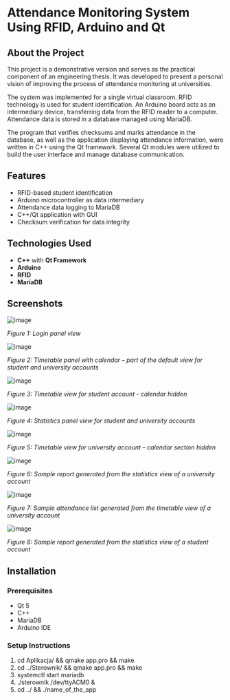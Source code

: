 # Attendance Monitoring System Using RFID, Arduino and Qt

## About the Project

This project is a demonstrative version and serves as the practical component of an engineering thesis. It was developed to present a personal vision of improving the process of attendance monitoring at universities.

The system was implemented for a single virtual classroom. RFID technology is used for student identification. An Arduino board acts as an intermediary device, transferring data from the RFID reader to a computer. Attendance data is stored in a database managed using MariaDB.

The program that verifies checksums and marks attendance in the database, as well as the application displaying attendance information, were written in C++ using the Qt framework. Several Qt modules were utilized to build the user interface and manage database communication.

## Features

- RFID-based student identification
- Arduino microcontroller as data intermediary
- Attendance data logging to MariaDB
- C++/Qt application with GUI
- Checksum verification for data integrity

## Technologies Used

- **C++** with **Qt Framework**
- **Arduino**
- **RFID**
- **MariaDB**

## Screenshots

![image](https://github.com/user-attachments/assets/55d2268d-56d5-49f8-8fe5-7b12d769b760)

*Figure 1: Login panel view*

![image](https://github.com/user-attachments/assets/0500f703-33af-4c8e-9ac5-c97e3bc9d883)

*Figure 2: Timetable panel with calendar – part of the default view for student and university accounts*

![image](https://github.com/user-attachments/assets/f2b5f91b-60eb-4e82-b619-cb35e4e31ea2)

*Figure 3: Timetable view for student account - calendar hidden*

![image](https://github.com/user-attachments/assets/1245a762-7cc8-4ad4-bf04-bfc71d8cc29d)

*Figure 4: Statistics panel view for student and university accounts*

![image](https://github.com/user-attachments/assets/49e22c7f-c146-4baf-a979-eccca8c17f30)

*Figure 5: Timetable view for university account – calendar section hidden*

![image](https://github.com/user-attachments/assets/b5b262b1-623e-4dd3-a8bc-3c41b44bc6ee)

*Figure 6: Sample report generated from the statistics view of a university account*

![image](https://github.com/user-attachments/assets/9c060c61-eab9-43e0-a4b8-28366c110f34)

*Figure 7: Sample attendance list generated from the timetable view of a university account*

![image](https://github.com/user-attachments/assets/599135f1-3e66-49b9-bbb9-dfd2a4c69da4)

*Figure 8: Sample report generated from the statistics view of a student account*

## Installation

### Prerequisites

- Qt 5
- C++
- MariaDB
- Arduino IDE

### Setup Instructions

1. cd Aplikacja/ && qmake app.pro && make
2. cd ../Sterownik/ && qmake app.pro && make
3. systemctl start mariadb
4. ./sterownik /dev/ttyACM0 &
5. cd ../ && ./name_of_the_app
